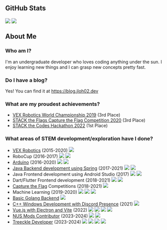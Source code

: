 <!--
**jloh02/jloh02** is a ✨ _special_ ✨ repository because its `README.md` (this file) appears on your GitHub profile.

Here are some ideas to get you started:

- 🔭 I’m currently working on ...
- 🌱 I’m currently learning ...
- 👯 I’m looking to collaborate on ...
- 🤔 I’m looking for help with ...
- 💬 Ask me about ...
- 📫 How to reach me: ...
- 😄 Pronouns: ...
- ⚡ Fun fact: ...
-->


## GitHub Stats
<p>
  <img align="center" src="https://github-readme-stats.vercel.app/api?username=jloh02&count_private=true&show_icons=true&theme=github_dark" />
  <img align="center" src="https://github-readme-stats.vercel.app/api/top-langs/?username=jloh02&theme=github_dark&exclude_repo=jloh02.github.io&langs_count=8&size_weight=0.3&count_weight=0.7&hide=css,html&layout=compact" />
</p>


## About Me
### Who am I?
I'm an undergraduate developer who loves coding anything under the sun. I enjoy learning new things and I can grasp new concepts pretty fast.

### Do I have a blog?
Yes! You can find it at https://blog.jloh02.dev

### What are my proudest achievements?
- [VEX Robotics World Championship 2019](https://github.com/jloh02/VEX-Worlds-2019-8059A) (3rd Place)
- [STACK the Flags Capture the Flag Competition 2020](https://jloh02.github.io/ctf/stack-the-flags-2020) (3rd Place)
- [STACK the Codes Hackathon 2022](https://blog.jloh02.dev/projects/stack-the-codes-2022/) (1st Place)

### What areas of STEM development/exploration have I done?
- [VEX Robotics](https://jloh02.github.io/robotics) (2015-2020) ![][cpp]
- RoboCup (2016-2017) ![][arduino] ![][cpp]
- [Arduino](https://github.com/jloh02/SICC) (2016-2020) ![][arduino] ![][cpp]
- [Java Backend development using Spring](https://github.com/jloh02/SGRouter) (2017-2021) ![][spring] ![][java]
- Java Frontend development using Android Studio (2017) ![][android] ![][java]
- Dart/Flutter Frontend development (2018-2021) ![][flutter] ![][dart]
- [Capture the Flag](https://jloh02.github.io/ctf) Competitions (2018-2021) ![][python]
- Machine Learning (2019-2020) ![][keras] ![][tensorflow] ![][python]
- [Basic Golang Backend](https://github.com/jloh02/valorant-discord-presence/tree/master/web-backend) ![][golang]
- [C++ Windows Development with Discord Presence](https://github.com/jloh02/valorant-discord-presence) (2021) ![][cpp]
- [Vue.js with Electron and Vite](https://github.com/jloh02/valorant-chat-client/) (2022) ![][vue] ![][ts] ![][electron] ![][vite]
- [NUS Mods Contributor](https://github.com/nusmodifications/nusmods) (2023-2024) ![][react] ![][ts]
- [Treeckle Developer](https://github.com/CAPTxTreeckle/Treeckle-3.0) (2023-2024) ![][react] ![][ts] ![][python] ![][docker]


[android]: https://img.shields.io/badge/Platform-Android-informational?style=flat&logo=android&logoColor=white&color=3DDC84
[arduino]: https://img.shields.io/badge/Platform-Arduino-informational?style=flat&logo=arduino&logoColor=white&color=00979D
[cpp]: https://img.shields.io/badge/Language-C++-informational?style=flat&logo=cplusplus&logoColor=white&color=00599C
[dart]: https://img.shields.io/badge/Language-Dart-informational?style=flat&logo=dart&logoColor=white&color=0175C2
[docker]: https://img.shields.io/badge/Language-Docker-informational?style=flat&logo=docker&logoColor=white&color=0DB7ED
[electron]: https://img.shields.io/badge/Platform-Electron-informational?style=flat&logo=electron&logoColor=white&color=47848F
[flutter]: https://img.shields.io/badge/Platform-Flutter-informational?style=flat&logo=flutter&logoColor=white&color=02569B
[golang]: https://img.shields.io/badge/Language-Go-informational?style=flat&logo=go&logoColor=white&color=00ADD8
[java]: https://img.shields.io/badge/Language-Java-informational?style=flat&logo=java&logoColor=white&color=007396
[ts]: https://img.shields.io/badge/Language-TypeScript-informational?style=flat&logo=typescript&logoColor=white&color=3178C6
[keras]: https://img.shields.io/badge/Tool-Keras-informational?style=flat&logo=keras&logoColor=white&color=D00000
[python]: https://img.shields.io/badge/Language-Python-informational?style=flat&logo=python&logoColor=white&color=3776AB
[react]: https://img.shields.io/badge/Framework-React.js-informational?style=flat&logo=react&logoColor=white&color=61DBFB
[spring]: https://img.shields.io/badge/Framework-Spring-informational?style=flat&logo=spring&logoColor=white&color=6DB33F
[tensorflow]: https://img.shields.io/badge/Tool-TensorFlow-informational?style=flat&logo=tensorflow&logoColor=white&color=FF6F00
[vite]: https://img.shields.io/badge/Tool-Vite-informational?style=flat&logo=vite&logoColor=white&color=646CFF
[vue]: https://img.shields.io/badge/Framework-Vue.js-informational?style=flat&logo=vuedotjs&logoColor=white&color=4FC08D
